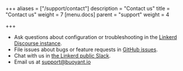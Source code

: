 +++
aliases = ["/support/contact"]
description = "Contact us"
title = "Contact us"
weight = 7
[menu.docs]
parent = "support"
weight = 4

+++
* Ask questions about configuration or troubleshooting in the
[Linkerd Discourse instance](https://discourse.linkerd.io/).
* File issues about bugs or feature requests in
[GitHub issues](https://github.com/linkerd/linkerd/issues/new).
* Chat with us in [the Linkerd public Slack](http://slack.linkerd.io).
* Email us at [support@buoyant.io](mailto:support@buoyant.io)

